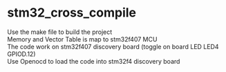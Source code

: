# stm32_cross_compile

Use the make file to build the project <br>
Memory and Vector Table is map to stm32f407 MCU <br>
The code work on stm32f407 discovery board (toggle on board LED LED4 GPIOD.12) <br>
Use Openocd to load the code into stm32f4 discovery board <br>
